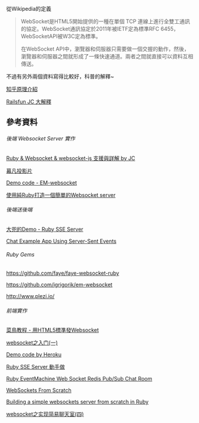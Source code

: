 從Wikipedia的定義
> WebSocket是HTML5開始提供的一種在單個 TCP 連線上進行全雙工通訊的協定。WebSocket通訊協定於2011年被IETF定為標準RFC 6455，WebSocketAPI被W3C定為標準。
>
> 在WebSocket API中，瀏覽器和伺服器只需要做一個交握的動作，然後，瀏覽器和伺服器之間就形成了一條快速通道。兩者之間就直接可以資料互相傳送。

不過有另外兩個資料寫得比較好，科普的解釋~

[知乎原理介紹](https://www.zhihu.com/question/20215561)

[Railsfun JC 大解釋](http://railsfun.tw/t/rails-websocket/498/3)


## 參考資料

###### 後端 Websocket Server 實作

[Ruby & Websocket & websocket-js 支援與詳解 by JC](http://jokercatz.blogspot.tw/2013/04/ruby-websocket.html)

[幕凡投影片](http://www.slideshare.net/ryudoawaru/rt28-29828529)

[Demo code - EM-websocket](https://blog.engineyard.com/2013/getting-started-with-ruby-and-websockets)

[使用純Ruby打造一個簡單的Websocket server](http://blog.liveneeq.com/tech/2015/12/16/simple-websocket-server-in-ruby.html)

###### 後端送後端

[大兜的Demo - Ruby SSE Server](http://tonytonyjan.net/2015/11/05/concurrent-ruby/)

[Chat Example App Using Server-Sent Events](https://robots.thoughtbot.com/chat-example-app-using-server-sent-events)


###### Ruby Gems

https://github.com/faye/faye-websocket-ruby

https://github.com/igrigorik/em-websocket

http://www.plezi.io/


###### 前端實作

[菜鳥教程 - 用HTML5標準發Websocket](http://www.runoob.com/html/html5-websocket.html)

[websocket之入门(一)](https://www.rails365.net/articles/websocket-zhi-ru-men-yi)



[Demo code by Heroku](https://devcenter.heroku.com/articles/ruby-websockets)





[Ruby SSE Server 動手做](http://tonytonyjan.net/2015/11/05/concurrent-ruby/)

[Ruby EventMachine Web Socket Redis Pub/Sub Chat Room](http://ericlondon.com/2014/03/04/ruby-eventmachine-web-socket-redis-pub-sub-chat-room.html)

[WebSockets From Scratch](https://blog.pusher.com/websockets-from-scratch/)

[Building a simple websockets server from scratch in Ruby](http://blog.honeybadger.io/building-a-simple-websockets-server-from-scratch-in-ruby/)



[websocket之实现简易聊天室(四)](https://www.rails365.net/articles/websocket-zhi-shi-xian-jian-yi-liao-tian-shi-si)
